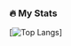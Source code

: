### :fire: My Stats
[![Top Langs](https://github-readme-stats.vercel.app/api/top-langs/?username=DiogoTorrinhas&layout=compact&theme=vision-friendly-dark&langs_count=8)] 
